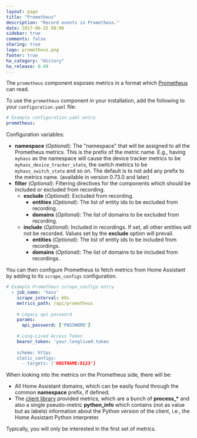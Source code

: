 ```yaml
---
layout: page
title: "Prometheus"
description: "Record events in Prometheus."
date: 2017-06-25 08:00
sidebar: true
comments: false
sharing: true
logo: prometheus.png
footer: true
ha_category: "History"
ha_release: 0.49
---
```


The `prometheus` component exposes metrics in a format which [Prometheus](https://prometheus.io/) can read.

To use the `prometheus` component in your installation, add the following to your `configuration.yaml` file:

```yaml
# Example configuration.yaml entry
prometheus:
```

Configuration variables:

- **namespace** (*Optional*): The "namespace" that will be assigned to all the Prometheus metrics. This is the prefix of the metric name. E.g., having `myhass` as the namespace will cause the device tracker metrics to be `myhass_device_tracker_state`, the switch metrics to be `myhass_switch_state` and so on. The default is to not add any prefix to the metrics name. (available in version 0.73.0 and later)
- **filter** (*Optional*): Filtering directives for the components which should be included or excluded from recording.
  - **exclude** (*Optional*): Excluded from recording.
    - **entities** (*Optional*): The list of entity ids to be excluded from recording.
    - **domains** (*Optional*): The list of domains to be excluded from recording.
  - **include** (*Optional*): Included in recordings. If set, all other entities will not be recorded. Values set by the **exclude** option will prevail.
    - **entities** (*Optional*): The list of entity ids to be included from recordings.
    - **domains** (*Optional*): The list of domains to be included from recordings.

You can then configure Prometheus to fetch metrics from Home Assistant by adding to its `scrape_configs` configuration.

```yaml
# Example Prometheus scrape_configs entry
  - job_name: 'hass'
    scrape_interval: 60s
    metrics_path: /api/prometheus
    
    # Legacy api password
    params:
      api_password: ['PASSWORD']
      
    # Long-Lived Access Token
    bearer_token: 'your.longlived.token
    
    scheme: https
    static_configs:
      - targets: ['HOSTNAME:8123']
```

When looking into the metrics on the Prometheus side, there will be:

  - All Home Assistant domains, which can be easily found through the common **namespace** prefix, if defined.
  - The [client library](https://github.com/prometheus/client_python) provided metrics, which are a bunch of **process_\*** and also a single pseudo-metric **python_info** which contains (not as value but as labels) information about the Python version of the client, i.e., the Home Assistant Python interpreter.
  
Typically, you will only be interested in the first set of metrics.
